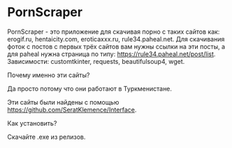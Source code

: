 # PornScraper
PornScraper - это приложение для скачивая порно с таких сайтов как: erogif.ru, hentaicity.com, eroticaxxx.ru, rule34.paheal.net. Для скачивания фоток с постов с первых трёх сайтов вам нужны ссылки на эти посты, а для paheal нужна страница по типу: https://rule34.paheal.net/post/list.
Зависимости: customtkinter, requests, beautifulsoup4, wget.

Почему именно эти сайты?

Да просто потому что они работают в Туркменистане.

Эти сайты были найдены с помощью https://github.com/SeratKlemence/Interface.

Как установить?

Скачайте .exe из релизов.
